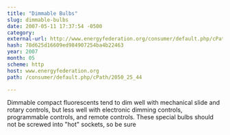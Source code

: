 ```yaml
---
title: "Dimmable Bulbs"
slug: dimmable-bulbs
date: 2007-05-11 17:37:54 -0500
category: 
external-url: http://www.energyfederation.org/consumer/default.php/cPath/2050_25_44
hash: 78d625d16609ed984907254ba4b22463
year: 2007
month: 05
scheme: http
host: www.energyfederation.org
path: /consumer/default.php/cPath/2050_25_44

---
```


Dimmable compact fluorescents tend to dim well with mechanical slide and rotary controls, but less well with electronic dimming controls, programmable controls, and remote controls. These special bulbs should not be screwed into "hot" sockets, so be sure
